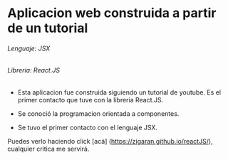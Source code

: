 # Aplicacion web construida a partir de un tutorial
###### Lenguaje: JSX 
###### Libreria: React.JS

- Esta aplicacion fue construida siguiendo un tutorial de youtube. Es el primer contacto que tuve con la libreria React.JS.

- Se conoció la programacion orientada a componentes.

- Se tuvo el primer contacto con el lenguaje JSX.

Puedes verlo haciendo click [acá] (https://zigaran.github.io/reactJS/), cualquier critica me servirá.

